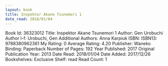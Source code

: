 ```yaml
---
layout: book
title: Inspektor Akane Tsunemori 1
date_read: 2018/01/04
---
```


Book Id: 36323012
Title: Inspektor Akane Tsunemori 1
Author: Gen Urobuchi
Author l-f: Urobuchi, Gen
Additional Authors: Anna Karpiuk
ISBN: 
ISBN13: 9788380962361
My Rating: 0
Average Rating: 4.20
Publisher: Waneko
Binding: Paperback
Number of Pages: 192
Year Published: 2017
Original Publication Year: 2013
Date Read: 2018/01/04
Date Added: 2017/12/26
Bookshelves: 
Exclusive Shelf: read
Read Count: 1

